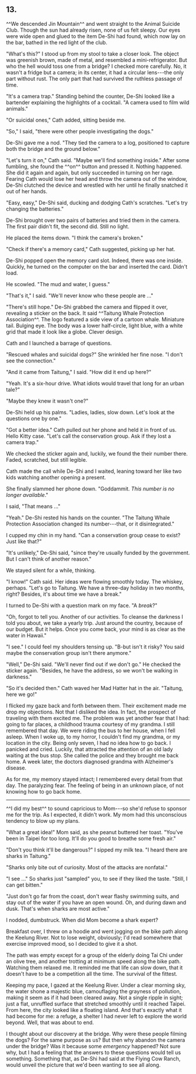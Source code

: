 ## 13.

^^We descended Jin Mountain^^ and went straight to the
Animal Suicide Club. Though the sun had already risen,
none of us felt sleepy. Our eyes were wide open and
glued to the item De-Shi had found, which now lay on the
bar, bathed in the red light of the club.

"What's this?" I stood up from my stool to take a closer
look. The object was greenish brown, made of metal, and
resembled a mini-refrigerator. But who the hell would
toss one from a bridge? I checked more carefully. No, it
wasn't a fridge but a camera; in its center, it had a
circular lens---the only part without rust. The only
part that had survived the ruthless passage of time.

"It's a camera trap." Standing behind the counter,
De-Shi looked like a bartender explaining the highlights
of a cocktail. "A camera used to film wild animals."

"Or suicidal ones," Cath added, sitting beside me.

"So," I said, "there were other people investigating the
dogs."

De-Shi gave me a nod. "They tied the camera to a log,
positioned to capture both the bridge and the ground
below."

"Let's turn it on," Cath said. "Maybe we'll find
something inside." After some fumbling, she found the
^^on^^ button and pressed it. Nothing happened. She did
it again and again, but only succeeded in turning on her
rage. Fearing Cath would lose her head and throw the
camera out of the window, De-Shi clutched the device and
wrestled with her until he finally snatched it out of
her hands.

"Easy, easy," De-Shi said, ducking and dodging Cath's
scratches. "Let's try changing the batteries."

De-Shi brought over two pairs of batteries and tried
them in the camera. The first pair didn't fit, the
second did. Still no light.

He placed the items down. "I think the camera's broken."

"Check if there's a memory card," Cath suggested,
picking up her hat.

De-Shi popped open the memory card slot. Indeed, there
was one inside. Quickly, he turned on the computer on
the bar and inserted the card. Didn't load.

He scowled. "The mud and water, I guess."

"That's it," I said. "We'll never know who these people
are ..."

"There's still hope." De-Shi grabbed the camera and
flipped it over, revealing a sticker on the back. It
said ^^Taitung Whale Protection Association^^. The logo
featured a side view of a cartoon whale. Miniature tail.
Bulging eye. The body was a lower half-circle, light
blue, with a white grid that made it look like a globe.
Clever design.

Cath and I launched a barrage of questions.

"Rescued whales and suicidal dogs?" She wrinkled her
fine nose. "I don't see the connection."

"And it came from Taitung," I said. "How did it end up
here?"

"Yeah. It's a six-hour drive. What idiots would travel
that long for an urban tale?"

"Maybe they knew it wasn't one?"

De-Shi held up his palms. "Ladies, ladies, slow down.
Let's look at the questions one by one."

"Got a better idea." Cath pulled out her phone and held
it in front of us. Hello Kitty case. "Let's call the
conservation group. Ask if they lost a camera trap."

We checked the sticker again and, luckily, we found the
their number there. Faded, scratched, but still legible.

Cath made the call while De-Shi and I waited, leaning
toward her like two kids watching another opening a
present.

She finally slammed her phone down. "Goddammit. *This
number is no longer available*."

I said, "That means ..."

"Yeah." De-Shi rested his hands on the counter. "The
Taitung Whale Protection Association changed its
number---that, or it disintegrated."

I cupped my chin in my hand. "Can a conservation group
cease to exist? Just like that?"

"It's unlikely," De-Shi said, "since they're usually
funded by the government. But I can't think of another
reason."

We stayed silent for a while, thinking.

"I know!" Cath said. Her ideas were flowing smoothly
today. The whiskey, perhaps. "Let's go to Taitung. We
have a three-day holiday in two months, right? Besides,
it's about time we have a break."

I turned to De-Shi with a question mark on my face. "A
*break*?"

"Oh, forgot to tell you. Another of our activities. To
cleanse the darkness I told you about, we take a yearly
trip. Just around the country, because of our budget.
But it helps. Once you come back, your mind is as clear
as the water in Hawaii."

"I see." I could feel my shoulders tensing up. "B-but
isn't it risky? You said maybe the conservation group
isn't there anymore."

"Well," De-Shi said. "We'll never find out if we don't
go." He checked the sticker again. "Besides, he have the
address, so we won't be walking in darkness."

"So it's decided then." Cath waved her Mad Hatter hat in
the air. "Taitung, here we go!"

I flicked my gaze back and forth between them. Their
excitement made me drop my objections. Not that I
disliked the idea. In fact, the prospect of traveling
with them excited me. The problem was yet another fear
that I had: going to far places, a childhood trauma
courtesy of my grandma. I still remembered that day. We
were riding the bus to her house, when I fell asleep.
When I woke up, to my horror, I couldn't find my
grandma, or my location in the city. Being only seven, I
had no idea how to go back. I panicked and cried.
Luckily, that attracted the attention of an old lady
waiting at the bus stop. She called the police and they
brought me back home. A week later, the doctors
diagnosed grandma with Alzheimer's disease.

As for me, my memory stayed intact; I remembered every
detail from that day. The paralyzing fear. The feeling
of being in an unknown place, of not knowing how to go
back home.

* * *

^^I did my best^^ to sound capricious to Mom---so she'd
refuse to sponsor me for the trip. As I expected, it
didn't work. My mom had this unconscious tendency to
blow up my plans.

"What a great idea!" Mom said, as she peanut buttered
her toast. "You've been in Taipei for too long. It'll do
you good to breathe some fresh air."

"Don't you think it'll be dangerous?" I sipped my milk
tea. "I heard there are sharks in Taitung."

"Sharks only bite out of curiosity. Most of the attacks
are nonfatal."

"I see ..." So sharks just "sampled" you, to see if they
liked the taste. "Still, I can get bitten."

"Just don't go far from the coast, don't wear flashy
swimming suits, and stay out of the water if you have an
open wound. Oh, and during dawn and dusk. That's when
sharks are most active."

I nodded, dumbstruck. When did Mom become a shark
expert?

Breakfast over, I threw on a hoodie and went jogging on
the bike path along the Keelung River. Not to lose
weight, obviously; I'd read somewhere that exercise
improved mood, so I decided to give it a shot.

The path was empty except for a group of the elderly
doing Tai Chi under an olive tree, and another trotting
at minimum speed along the bike path. Watching them
relaxed me. It reminded me that life can slow down, that
it doesn't have to be a competition all the time. The
survival of the fittest.

Keeping my pace, I gazed at the Keelung River. Under a
clear morning sky, the water shone a majestic blue,
camouflaging the grayness of pollution, making it seem
as if it had been cleared away. Not a single ripple in
sight; just a flat, unruffled surface that stretched
smoothly until it reached Taipei. From here, the city
looked like a floating island. And that's exactly what
it had become for me: a refuge, a shelter I had never
left to explore the world beyond. Well, that was about
to end.

I thought about our discovery at the bridge. Why were
these people filming the dogs? For the same purpose as
us? But then why abandon the camera under the bridge?
Was it because some *emergency* happened? Not sure why,
but I had a feeling that the answers to these questions
would tell us something. Something that, as De-Shi had
said at the Flying Cow Ranch, would unveil the picture
that we'd been wanting to see all along.

